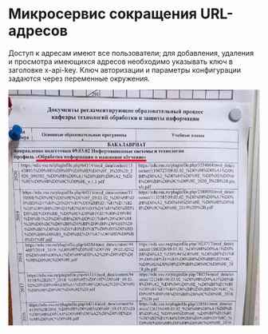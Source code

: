 # Микросервис сокращения URL-адресов

Доступ к адресам имеют все пользователи; для добавления, удаления и просмотра имеющихся адресов необходимо указывать ключ в заголовке x-api-key. Ключ авторизации и параметры конфигурации задаются через переменные окружения.

![alt](img.png)

